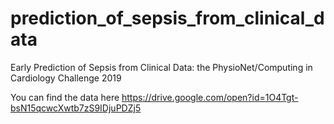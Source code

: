 # prediction_of_sepsis_from_clinical_data
Early Prediction of Sepsis from Clinical Data: the PhysioNet/Computing in Cardiology Challenge 2019

You can find the data here
https://drive.google.com/open?id=1O4Tgt-bsN15qcwcXwtb7zS9IDjuPDZj5


